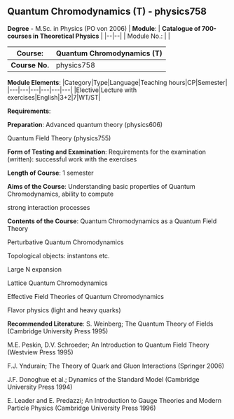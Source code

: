 ## Quantum Chromodynamics (T) - physics758

**Degree** - M.Sc. in Physics (PO von 2006)
| **Module**: | **Catalogue of 700-courses in Theoretical Physics** |
|--|--|
| Module No.: |  |

| **Course**: | Quantum Chromodynamics (T) |
|------|------|
| **Course No.** | physics758 |

**Module Elements**:
|Category|Type|Language|Teaching hours|CP|Semester|
|---|---|---|---|---|---|
|Elective|Lecture with exercises|English|3+2|7|WT/ST|

**Requirements**:


**Preparation**:
Advanced quantum theory (physics606)

Quantum Field Theory (physics755)

**Form of Testing and Examination**:
Requirements for the examination (written): successful work with the exercises

**Length of Course**:
1 semester

**Aims of the Course**:
Understanding basic properties of Quantum Chromodynamics, ability to compute

strong interaction processes

**Contents of the Course**:
Quantum Chromodynamics as a Quantum Field Theory

Perturbative Quantum Chromodynamics

Topological objects: instantons etc.

Large N expansion

Lattice Quantum Chromodynamics

Effective Field Theories of Quantum Chromodynamics

Flavor physics (light and heavy quarks)

**Recommended Literature**:
S. Weinberg; The Quantum Theory of Fields (Cambridge University Press 1995)

M.E. Peskin, D.V. Schroeder; An Introduction to Quantum Field Theory (Westview Press 1995)

F.J. Yndurain; The Theory of Quark and Gluon Interactions (Springer 2006)

J.F. Donoghue et al.; Dynamics of the Standard Model (Cambridge University Press 1994)

E. Leader and E. Predazzi; An Introduction to Gauge Theories and Modern Particle Physics (Cambridge University Press 1996)



